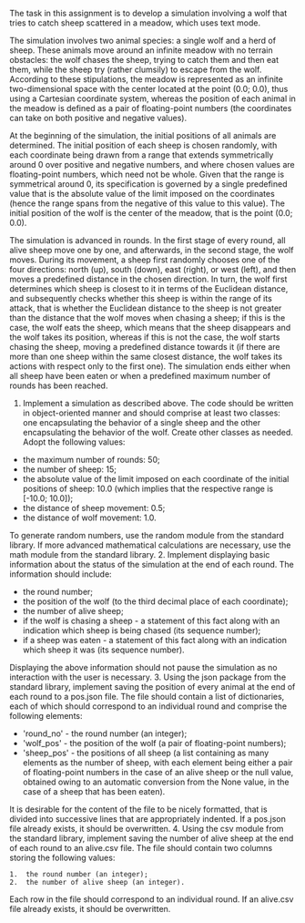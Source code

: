 The task in this assignment is to develop a simulation involving a wolf that tries to catch sheep scattered in a meadow, which uses text mode.

The simulation involves two animal species: a single wolf and a herd of sheep. These animals move around an infinite meadow with no terrain obstacles: the wolf
chases the sheep, trying to catch them and then eat them, while the sheep try (rather clumsily) to escape from the wolf. According to these stipulations,
the meadow is represented as an infinite two-dimensional space with the center located at the point (0.0; 0.0), thus using a Cartesian coordinate system,
whereas the position of each animal in the meadow is defined as a pair of floating-point numbers
(the coordinates can take on both positive and negative values).

At the beginning of the simulation, the initial positions of all animals are determined. The initial position of each sheep is chosen randomly,
with each coordinate being drawn from a range that extends symmetrically around 0 over positive and negative numbers, and where chosen values are
floating-point numbers, which need not be whole. Given that the range is symmetrical around 0, its specification is governed by a single predefined
value that is the absolute value of the limit imposed on the coordinates (hence the range spans from the negative of this value to this value).
The initial position of the wolf is the center of the meadow, that is the point (0.0; 0.0).

The simulation is advanced in rounds. In the first stage of every round, all alive sheep move one by one, and afterwards, in the second stage,
the wolf moves. During its movement, a sheep first randomly chooses one of the four directions: north (up), south (down), east (right), or west
(left), and then moves a predefined distance in the chosen direction. In turn, the wolf first determines which sheep is closest to it in terms
of the Euclidean distance, and subsequently checks whether this sheep is within the range of its attack, that is whether the Euclidean distance
to the sheep is not greater than the distance that the wolf moves when chasing a sheep; if this is the case, the wolf eats the sheep, which
means that the sheep disappears and the wolf takes its position, whereas if this is not the case, the wolf starts chasing the sheep,
 moving a predefined distance towards it (if there are more than one sheep within the same closest distance, the wolf takes its
  actions with respect only to the first one). The simulation ends either when all sheep have been eaten or when a predefined maximum
   number of rounds has been reached.



1.	Implement a simulation as described above. The code should be written in object-oriented manner and should comprise at least two classes: one encapsulating the behavior of a single sheep and the other encapsulating the behavior of the wolf. Create other classes as needed. Adopt the following values:
-	the maximum number of rounds: 50;
-	the number of sheep: 15;
-	the absolute value of the limit imposed on each coordinate of the initial positions of sheep: 10.0 (which implies that the respective range is [-10.0; 10.0]);
-	the distance of sheep movement: 0.5;
-	the distance of wolf movement: 1.0.

To generate random numbers, use the random module from the standard library. If more advanced mathematical calculations are necessary, use the math module from the standard library.
2.	Implement displaying basic information about the status of the simulation at the end of each round. The information should include:
-	the round number;
-	the position of the wolf (to the third decimal place of each coordinate);
-	the number of alive sheep;
-	if the wolf is chasing a sheep - a statement of this fact along with an indication which sheep is being chased (its sequence number);
-	if a sheep was eaten - a statement of this fact along with an indication which sheep it was (its sequence number).

Displaying the above information should not pause the simulation as no interaction with the user is necessary.
3.	Using the json package from the standard library, implement saving the position of every animal at the end of each round to a pos.json file. The file should contain a list of dictionaries, each of which should correspond to an individual round and comprise the following elements:
-	'round_no' - the round number (an integer);
-	'wolf_pos' - the position of the wolf (a pair of floating-point numbers);
-	'sheep_pos' - the positions of all sheep (a list containing as many elements as the number of sheep, with each element being either a pair of floating-point numbers in the case of an alive sheep or the null value, obtained owing to an automatic conversion from the None value, in the case of a sheep that has been eaten).

It is desirable for the content of the file to be nicely formatted, that is divided into successive lines that are appropriately indented. If a pos.json file already exists, it should be overwritten.
4.	Using the csv module from the standard library, implement saving the number of alive sheep at the end of each round to an alive.csv file. The file should contain two columns storing the following values:

    1.	the round number (an integer);
    2.	the number of alive sheep (an integer).
   Each row in the file should correspond to an individual round. If an alive.csv file already exists, it should be overwritten.

